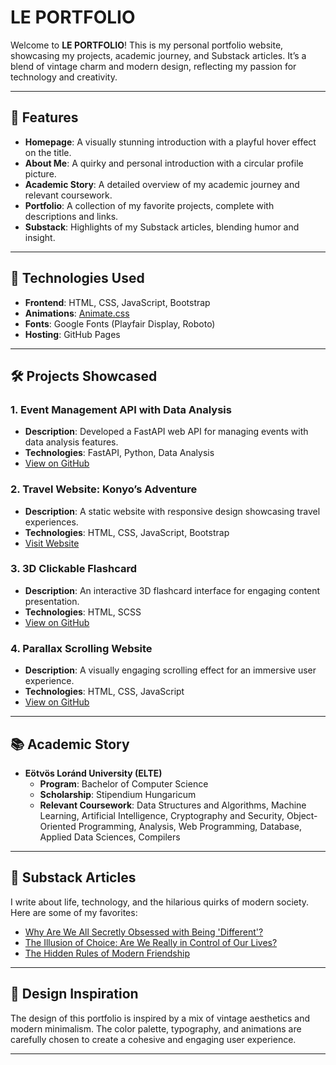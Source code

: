 # LE PORTFOLIO

Welcome to **LE PORTFOLIO**! This is my personal portfolio website, showcasing my projects, academic journey, and Substack articles. It’s a blend of vintage charm and modern design, reflecting my passion for technology and creativity.

---

## 🌟 Features

- **Homepage**: A visually stunning introduction with a playful hover effect on the title.
- **About Me**: A quirky and personal introduction with a circular profile picture.
- **Academic Story**: A detailed overview of my academic journey and relevant coursework.
- **Portfolio**: A collection of my favorite projects, complete with descriptions and links.
- **Substack**: Highlights of my Substack articles, blending humor and insight.

---

## 🚀 Technologies Used

- **Frontend**: HTML, CSS, JavaScript, Bootstrap
- **Animations**: [Animate.css](https://animate.style/)
- **Fonts**: Google Fonts (Playfair Display, Roboto)
- **Hosting**: GitHub Pages

---

## 🛠️ Projects Showcased

### 1. Event Management API with Data Analysis
- **Description**: Developed a FastAPI web API for managing events with data analysis features.
- **Technologies**: FastAPI, Python, Data Analysis
- [View on GitHub](https://github.com/asmaravianti/event-planner-app.git)

### 2. Travel Website: Konyo’s Adventure
- **Description**: A static website with responsive design showcasing travel experiences.
- **Technologies**: HTML, CSS, JavaScript, Bootstrap
- [Visit Website](https://asmaravianti.github.io/index.html)

### 3. 3D Clickable Flashcard
- **Description**: An interactive 3D flashcard interface for engaging content presentation.
- **Technologies**: HTML, SCSS
- [View on GitHub](https://github.com/asmaravianti/3d-flashcard)

### 4. Parallax Scrolling Website
- **Description**: A visually engaging scrolling effect for an immersive user experience.
- **Technologies**: HTML, CSS, JavaScript
- [View on GitHub](https://github.com/asmaravianti/parallax-website)

---

## 📚 Academic Story

- **Eötvös Loránd University (ELTE)**
  - **Program**: Bachelor of Computer Science
  - **Scholarship**: Stipendium Hungaricum
  - **Relevant Coursework**: Data Structures and Algorithms, Machine Learning, Artificial Intelligence, Cryptography and Security, Object-Oriented Programming, Analysis, Web Programming, Database, Applied Data Sciences, Compilers

---

## 📝 Substack Articles

I write about life, technology, and the hilarious quirks of modern society. Here are some of my favorites:

- [Why Are We All Secretly Obsessed with Being 'Different'?](https://jianelya.substack.com/p/why-are-we-all-secretly-obsessed)
- [The Illusion of Choice: Are We Really in Control of Our Lives?](https://jianelya.substack.com/p/the-illusion-of-choice-are-we-really)
- [The Hidden Rules of Modern Friendship](https://jianelya.substack.com/p/the-hidden-rules-of-modern-friendship)

---

## 🎨 Design Inspiration

The design of this portfolio is inspired by a mix of vintage aesthetics and modern minimalism. The color palette, typography, and animations are carefully chosen to create a cohesive and engaging user experience.

---

